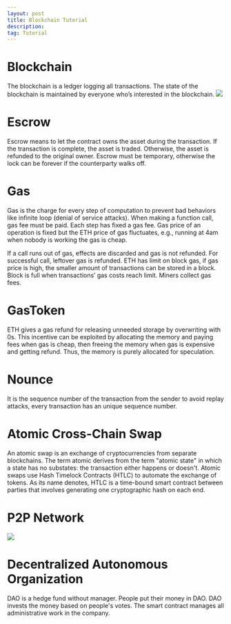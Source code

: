 ```yaml
---
layout: post
title: Blockchain Tutorial
description: 
tag: Tutorial
---
```


# Blockchain

The blockchain is a ledger logging all transactions. The state of the blockchain is maintained by everyone who’s interested in the blockchain. 
![](https://github.com/siyue-zhang/images/sptdc/blk.png)

# Escrow

Escrow means to let the contract owns the asset during the transaction. If the transaction is complete, the asset is traded. Otherwise, the asset is refunded to the original owner. Escrow must be temporary, otherwise the lock can be forever if the counterparty walks off.

# Gas

Gas is the charge for every step of computation to prevent bad behaviors like infinite loop (denial of service attacks). When making a function call, gas fee must be paid. Each step has fixed a gas fee. Gas price of an operation is fixed but the ETH price of gas fluctuates, e.g., running at 4am when nobody is working the gas is cheap.

If a call runs out of gas, effects are discarded and gas is not refunded. For successful call, leftover gas is refunded. ETH has limit on block gas, if gas price is high, the smaller amount of transactions can be stored in a block. Block is full when transactions’ gas costs reach limit. Miners collect gas fees.

# GasToken

ETH gives a gas refund for releasing unneeded storage by overwriting with 0s. This incentive can be exploited by allocating the memory and paying fees when gas is cheap, then freeing the memory when gas is expensive and getting refund. Thus, the memory is purely allocated for speculation.

# Nounce

It is the sequence number of the transaction from the sender to avoid replay attacks, every transaction has an unique sequence number.

# Atomic Cross-Chain Swap

An atomic swap is an exchange of cryptocurrencies from separate blockchains. The term atomic derives from the term "atomic state" in which a state has no substates: the transaction either happens or doesn't. Atomic swaps use Hash Timelock Contracts (HTLC) to automate the exchange of tokens. As its name denotes, HTLC is a time-bound smart contract between parties that involves generating one cryptographic hash on each end.

# P2P Network

![](https://github.com/siyue-zhang/images/sptdc/p2p.jepg)

# Decentralized Autonomous Organization

DAO is a hedge fund without manager. People put their money in DAO. DAO invests the money based on people's votes. The smart contract manages all administrative work in the company.


